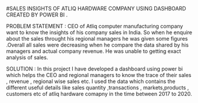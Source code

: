#SALES  INSIGHTS OF ATLIQ HARDWARE COMPANY USING DASHBOARD CREATED BY POWER BI .  

PROBLEM STATEMENT : CEO of Atliq computer manufacturing company want to know the insights of his company sales in India. So when he enquire about the sales throught his regional managers he was given some figures .Overall all sales were decreasing when he compare the data shared by his managers and actual company revenue. He was unable to getting exact analysis of sales. 

SOLUTION : In this project I have developed a dashboard using power bi which helps the CEO and regional managers to know the trace of their sales , revenue , regional wise sales etc. I used the data which contains the different useful details like sales quantity ,transactions , markets,products , customers etc of atliq hardware comapny in the time between 2017 to 2020.
